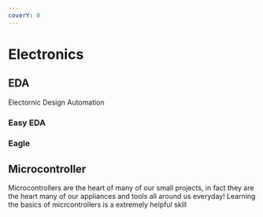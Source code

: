 ```yaml
---
coverY: 0
---
```


# Electronics

## EDA

Electornic Design Automation

### Easy EDA









### Eagle



## Microcontroller

Microcontrollers are the heart of many of our small projects, in fact they are the heart many of our appliances and tools all around us everyday! Learning the basics of micrcontrollers is a extremely helpful skill
